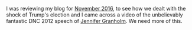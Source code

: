 I was reviewing my blog for <a href="http://scripting.com/2016/11/">November 2016</a>, to see how we dealt with the shock of Trump's election and I came across a video of the unbelievably fantastic DNC 2012 speech of <a href="http://scripting.com/2016/11/07/jenniferGranholmIn2012.html">Jennifer Granholm</a>. We need more of this. 
